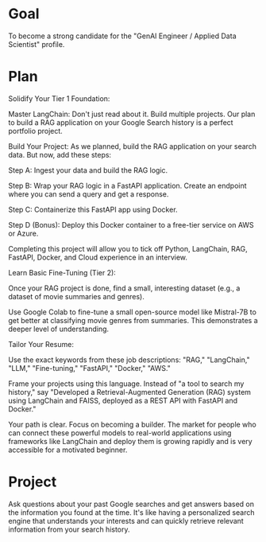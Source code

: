#  Goal 
To become a strong candidate for the "GenAI Engineer / Applied Data Scientist" profile.

# Plan
Solidify Your Tier 1 Foundation:

Master LangChain: Don't just read about it. Build multiple projects. Our plan to build a RAG application on your Google Search history is a perfect portfolio project.

Build Your Project: As we planned, build the RAG application on your search data. But now, add these steps:

Step A: Ingest your data and build the RAG logic.

Step B: Wrap your RAG logic in a FastAPI application. Create an endpoint where you can send a query and get a response.

Step C: Containerize this FastAPI app using Docker.

Step D (Bonus): Deploy this Docker container to a free-tier service on AWS or Azure.

Completing this project will allow you to tick off Python, LangChain, RAG, FastAPI, Docker, and Cloud experience in an interview.

Learn Basic Fine-Tuning (Tier 2):

Once your RAG project is done, find a small, interesting dataset (e.g., a dataset of movie summaries and genres).

Use Google Colab to fine-tune a small open-source model like Mistral-7B to get better at classifying movie genres from summaries. This demonstrates a deeper level of understanding.

Tailor Your Resume:

Use the exact keywords from these job descriptions: "RAG," "LangChain," "LLM," "Fine-tuning," "FastAPI," "Docker," "AWS."

Frame your projects using this language. Instead of "a tool to search my history," say "Developed a Retrieval-Augmented Generation (RAG) system using LangChain and FAISS, deployed as a REST API with FastAPI and Docker."

Your path is clear. Focus on becoming a builder. The market for people who can connect these powerful models to real-world applications using frameworks like LangChain and deploy them is growing rapidly and is very accessible for a motivated beginner.

# Project
Ask questions about your past Google searches and get answers based on the information you found at the time. It's like having a personalized search engine that understands your interests and can quickly retrieve relevant information from your search history.
